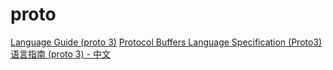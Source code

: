 
# proto

[Language Guide (proto 3)](https://protobuf.dev/programming-guides/proto3/)
[Protocol Buffers Language Specification (Proto3)](https://protobuf.dev/reference/protobuf/proto3-spec/)
[语言指南 (proto 3) - 中文](https://protobuf.com.cn/programming-guides/proto3/)

